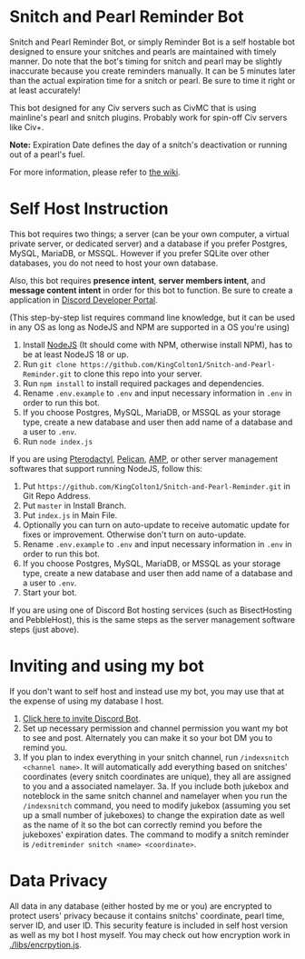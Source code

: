 # Snitch and Pearl Reminder Bot

Snitch and Pearl Reminder Bot, or simply Reminder Bot is a self hostable bot designed to ensure your snitches and pearls are maintained with timely manner. Do note that the bot's timing for snitch and pearl may be slightly inaccurate because you create reminders manually. It can be 5 minutes later than the actual expiration time for a snitch or pearl. Be sure to time it right or at least accurately!

This bot designed for any Civ servers such as CivMC that is using mainline's pearl and snitch plugins. Probably work for spin-off Civ servers like Civ+.

**Note:** Expiration Date defines the day of a snitch's deactivation or running out of a pearl's fuel.

For more information, please refer to [the wiki](https://github.com/KingColton1/Snitch-and-Pearl-Reminder/wiki).

# Self Host Instruction
This bot requires two things; a server (can be your own computer, a virtual private server, or dedicated server) and a database if you prefer Postgres, MySQL, MariaDB, or MSSQL. However if you prefer SQLite over other databases, you do not need to host your own database.

Also, this bot requires **presence intent**, **server members intent**, and **message content intent** in order for this bot to function. Be sure to create a application in [Discord Developer Portal](https://discord.com/developers/applications).

(This step-by-step list requires command line knowledge, but it can be used in any OS as long as NodeJS and NPM are supported in a OS you're using)
1. Install [NodeJS](https://nodejs.org/en/download/package-manager) (It should come with NPM, otherwise install NPM), has to be at least NodeJS 18 or up.
2. Run `git clone https://github.com/KingColton1/Snitch-and-Pearl-Reminder.git` to clone this repo into your server.
3. Run `npm install` to install required packages and dependencies.
4. Rename `.env.example` to `.env` and input necessary information in `.env` in order to run this bot.
5. If you choose Postgres, MySQL, MariaDB, or MSSQL as your storage type, create a new database and user then add name of a database and a user to `.env`.
6. Run `node index.js`

If you are using [Pterodactyl](https://pterodactyl.io/), [Pelican](https://pelican.dev/), [AMP](https://cubecoders.com/AMP), or other server management softwares that support running NodeJS, follow this:
1. Put `https://github.com/KingColton1/Snitch-and-Pearl-Reminder.git` in Git Repo Address.
2. Put `master` in Install Branch.
3. Put `index.js` in Main File.
4. Optionally you can turn on auto-update to receive automatic update for fixes or improvement. Otherwise don't turn on auto-update.
5. Rename `.env.example` to `.env` and input necessary information in `.env` in order to run this bot.
6. If you choose Postgres, MySQL, MariaDB, or MSSQL as your storage type, create a new database and user then add name of a database and a user to `.env`.
7. Start your bot.

If you are using one of Discord Bot hosting services (such as BisectHosting and PebbleHost), this is the same steps as the server management software steps (just above).

# Inviting and using my bot
If you don't want to self host and instead use my bot, you may use that at the expense of using my database I host.

1. [Click here to invite Discord Bot](https://discord.com/oauth2/authorize?client_id=1298235484484538449&permissions=277025475584&integration_type=0&scope=bot).
2. Set up necessary permission and channel permission you want my bot to see and post. Alternately you can make it so your bot DM you to remind you.
3. If you plan to index everything in your snitch channel, run `/indexsnitch <channel name>`. It will automatically add everything based on snitches' coordinates (every snitch coordinates are unique), they all are assigned to you and a associated namelayer.
3a. If you include both jukebox and noteblock in the same snitch channel and namelayer when you run the `/indexsnitch` command, you need to modify jukebox (assuming you set up a small number of jukeboxes) to change the expiration date as well as the name of it so the bot can correctly remind you before the jukeboxes' expiration dates. The command to modify a snitch reminder is `/editreminder snitch <name> <coordinate>`.

# Data Privacy
All data in any database (either hosted by me or you) are encrypted to protect users' privacy because it contains snitchs' coordinate, pearl time, server ID, and user ID. This security feature is included in self host version as well as my bot I host myself. You may check out how encryption work in [./libs/encrpytion.js](https://github.com/KingColton1/Snitch-and-Pearl-Reminder/blob/main/libs/encryption.js).
